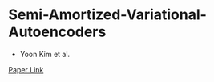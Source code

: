 # Semi-Amortized-Variational-Autoencoders

* Yoon Kim et al.

[Paper Link](https://arxiv.org/abs/1802.02550)



